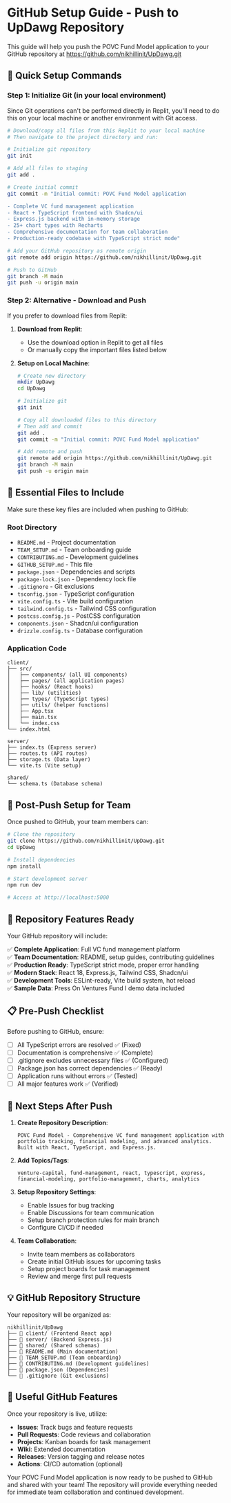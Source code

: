 # GitHub Setup Guide - Push to UpDawg Repository

This guide will help you push the POVC Fund Model application to your GitHub repository at https://github.com/nikhillinit/UpDawg.git

## 🚀 Quick Setup Commands

### Step 1: Initialize Git (in your local environment)

Since Git operations can't be performed directly in Replit, you'll need to do this on your local machine or another environment with Git access.

```bash
# Download/copy all files from this Replit to your local machine
# Then navigate to the project directory and run:

# Initialize git repository
git init

# Add all files to staging
git add .

# Create initial commit
git commit -m "Initial commit: POVC Fund Model application

- Complete VC fund management application
- React + TypeScript frontend with Shadcn/ui
- Express.js backend with in-memory storage
- 25+ chart types with Recharts
- Comprehensive documentation for team collaboration
- Production-ready codebase with TypeScript strict mode"

# Add your GitHub repository as remote origin
git remote add origin https://github.com/nikhillinit/UpDawg.git

# Push to GitHub
git branch -M main
git push -u origin main
```

### Step 2: Alternative - Download and Push

If you prefer to download files from Replit:

1. **Download from Replit**:
   - Use the download option in Replit to get all files
   - Or manually copy the important files listed below

2. **Setup on Local Machine**:
   ```bash
   # Create new directory
   mkdir UpDawg
   cd UpDawg
   
   # Initialize git
   git init
   
   # Copy all downloaded files to this directory
   # Then add and commit
   git add .
   git commit -m "Initial commit: POVC Fund Model application"
   
   # Add remote and push
   git remote add origin https://github.com/nikhillinit/UpDawg.git
   git branch -M main
   git push -u origin main
   ```

## 📁 Essential Files to Include

Make sure these key files are included when pushing to GitHub:

### Root Directory
- `README.md` - Project documentation
- `TEAM_SETUP.md` - Team onboarding guide
- `CONTRIBUTING.md` - Development guidelines
- `GITHUB_SETUP.md` - This file
- `package.json` - Dependencies and scripts
- `package-lock.json` - Dependency lock file
- `.gitignore` - Git exclusions
- `tsconfig.json` - TypeScript configuration
- `vite.config.ts` - Vite build configuration
- `tailwind.config.ts` - Tailwind CSS configuration
- `postcss.config.js` - PostCSS configuration
- `components.json` - Shadcn/ui configuration
- `drizzle.config.ts` - Database configuration

### Application Code
```
client/
├── src/
│   ├── components/ (all UI components)
│   ├── pages/ (all application pages)
│   ├── hooks/ (React hooks)
│   ├── lib/ (utilities)
│   ├── types/ (TypeScript types)
│   ├── utils/ (helper functions)
│   ├── App.tsx
│   ├── main.tsx
│   └── index.css
└── index.html

server/
├── index.ts (Express server)
├── routes.ts (API routes)
├── storage.ts (Data layer)
└── vite.ts (Vite setup)

shared/
└── schema.ts (Database schema)
```

## 🔧 Post-Push Setup for Team

Once pushed to GitHub, your team members can:

```bash
# Clone the repository
git clone https://github.com/nikhillinit/UpDawg.git
cd UpDawg

# Install dependencies
npm install

# Start development server
npm run dev

# Access at http://localhost:5000
```

## 🌟 Repository Features Ready

Your GitHub repository will include:

✅ **Complete Application**: Full VC fund management platform  
✅ **Team Documentation**: README, setup guides, contributing guidelines  
✅ **Production Ready**: TypeScript strict mode, proper error handling  
✅ **Modern Stack**: React 18, Express.js, Tailwind CSS, Shadcn/ui  
✅ **Development Tools**: ESLint-ready, Vite build system, hot reload  
✅ **Sample Data**: Press On Ventures Fund I demo data included  

## 📋 Pre-Push Checklist

Before pushing to GitHub, ensure:

- [ ] All TypeScript errors are resolved ✅ (Fixed)
- [ ] Documentation is comprehensive ✅ (Complete)
- [ ] .gitignore excludes unnecessary files ✅ (Configured)
- [ ] Package.json has correct dependencies ✅ (Ready)
- [ ] Application runs without errors ✅ (Tested)
- [ ] All major features work ✅ (Verified)

## 🚀 Next Steps After Push

1. **Create Repository Description**:
   ```
   POVC Fund Model - Comprehensive VC fund management application with portfolio tracking, financial modeling, and advanced analytics. Built with React, TypeScript, and Express.js.
   ```

2. **Add Topics/Tags**:
   ```
   venture-capital, fund-management, react, typescript, express, financial-modeling, portfolio-management, charts, analytics
   ```

3. **Setup Repository Settings**:
   - Enable Issues for bug tracking
   - Enable Discussions for team communication
   - Setup branch protection rules for main branch
   - Configure CI/CD if needed

4. **Team Collaboration**:
   - Invite team members as collaborators
   - Create initial GitHub issues for upcoming tasks
   - Setup project boards for task management
   - Review and merge first pull requests

## 💡 GitHub Repository Structure

Your repository will be organized as:
```
nikhillinit/UpDawg
├── 📁 client/ (Frontend React app)
├── 📁 server/ (Backend Express.js)
├── 📁 shared/ (Shared schemas)
├── 📄 README.md (Main documentation)
├── 📄 TEAM_SETUP.md (Team onboarding)
├── 📄 CONTRIBUTING.md (Development guidelines)
├── 📄 package.json (Dependencies)
└── 📄 .gitignore (Git exclusions)
```

## 🔗 Useful GitHub Features

Once your repository is live, utilize:

- **Issues**: Track bugs and feature requests
- **Pull Requests**: Code reviews and collaboration  
- **Projects**: Kanban boards for task management
- **Wiki**: Extended documentation
- **Releases**: Version tagging and release notes
- **Actions**: CI/CD automation (optional)

Your POVC Fund Model application is now ready to be pushed to GitHub and shared with your team! The repository will provide everything needed for immediate team collaboration and continued development.